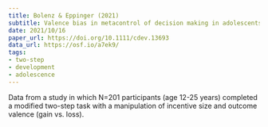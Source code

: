 ```yaml
---
title: Bolenz & Eppinger (2021)
subtitle: Valence bias in metacontrol of decision making in adolescents and young adults
date: 2021/10/16
paper_url: https://doi.org/10.1111/cdev.13693
data_url: https://osf.io/a7ek9/
tags:
- two-step
- development
- adolescence
---
```


Data from a study in which N=201 participants (age 12-25 years) completed a modified two-step task with a manipulation of incentive size and outcome valence (gain vs. loss).
